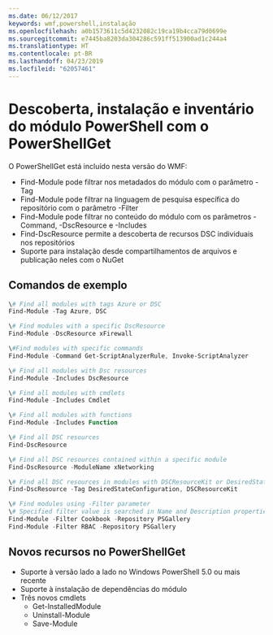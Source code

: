 ```yaml
---
ms.date: 06/12/2017
keywords: wmf,powershell,instalação
ms.openlocfilehash: a0b1573611c5d4232082c19ca19b4cca79d0699e
ms.sourcegitcommit: e7445ba8203da304286c591ff513900ad1c244a4
ms.translationtype: HT
ms.contentlocale: pt-BR
ms.lasthandoff: 04/23/2019
ms.locfileid: "62057461"
---
```

# <a name="powershell-module-discovery-install-and-inventory-with-powershellget"></a>Descoberta, instalação e inventário do módulo PowerShell com o PowerShellGet

O PowerShellGet está incluído nesta versão do WMF:
-   Find-Module pode filtrar nos metadados do módulo com o parâmetro -Tag
-   Find-Module pode filtrar na linguagem de pesquisa específica do repositório com o parâmetro -Filter
-   Find-Module pode filtrar no conteúdo do módulo com os parâmetros -Command, -DscResource e -Includes
-   Find-DscResource permite a descoberta de recursos DSC individuais nos repositórios
-   Suporte para instalação desde compartilhamentos de arquivos e publicação neles com o NuGet

## <a name="example-commands"></a>Comandos de exemplo
```powershell
\# Find all modules with tags Azure or DSC
Find-Module -Tag Azure, DSC

\# Find modules with a specific DscResource
Find-Module -DscResource xFirewall

\#Find modules with specific commands
Find-Module -Command Get-ScriptAnalyzerRule, Invoke-ScriptAnalyzer

\# Find all modules with Dsc resources
Find-Module -Includes DscResource

\# Find all modules with cmdlets
Find-Module -Includes Cmdlet

\# Find all modules with functions
Find-Module -Includes Function

\# Find all DSC resources
Find-DscResource

\# Find all DSC resources contained within a specific module
Find-DscResource -ModuleName xNetworking

\# Find all DSC resources in modules with DSCResourceKit or DesiredStateConfiguration
Find-DscResource -Tag DesiredStateConfiguration, DSCResourceKit

\# Find modules using -Filter parameter
\# Specified filter value is searched in Name and Description properties
Find-Module -Filter Cookbook -Repository PSGallery
Find-Module -Filter RBAC -Repository PSGallery
```

## <a name="new-features-in-powershellget"></a>Novos recursos no PowerShellGet
-   Suporte à versão lado a lado no Windows PowerShell 5.0 ou mais recente
-   Suporte à instalação de dependências do módulo
-   Três novos cmdlets
    -   Get-InstalledModule
    -   Uninstall-Module
    -   Save-Module
